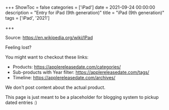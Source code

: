 +++
ShowToc = false
categories = ['iPad']
date = 2021-09-24 00:00:00
description = "Entry for iPad (9th generation)"
title = "iPad (9th generation)"
tags = ['iPad', '2021']

+++

Source: https://en.wikipedia.org/wiki/IPad

Feeling lost?

You might want to checkout these links:
- Products: https://applereleasedate.com/categories/
- Sub-products with Year filter: https://applereleasedate.com/tags/
- Timeline: https://applereleasedate.com/archives/

We don't post content about the actual product. 



This page is just meant to be a placeholder for blogging system to pickup dated entries :)


